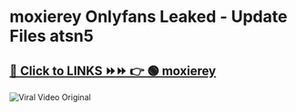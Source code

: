 
 # moxierey Onlyfans Leaked - Update Files atsn5

## <h2><a href="https://clipsfans.com/moxierey&ref=git">🔗 Click to LINKS ⏩⏩ 👉 🟢 moxierey </a></h2>

<a href="https://clipsfans.com/moxierey&ref=git" rel="nofollow" data-target="animated-image.originalLink"><img src="https://i.ibb.co.com/xMMVF88/686577567.gif" alt="Viral Video Original" style="max-width: 100%; display: inline-block;" data-target="animated-image.originalImage"></a>


